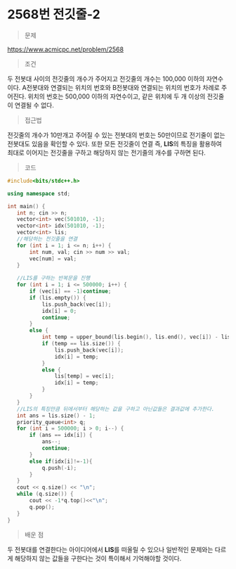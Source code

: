 # 2568번 전깃줄-2

> 문제

https://www.acmicpc.net/problem/2568

> 조건

두 전봇대 사이의 전깃줄의 개수가 주어지고 전깃줄의 개수는 100,000 이하의 자연수이다. A전봇대와 연결되는 위치의 번호와 B전봇대와 연결되는 위치의 번호가 차례로 주어진다. 위치의 번호는 500,000 이하의 자연수이고, 같은 위치에 두 개 이상의 전깃줄이 연결될 수 없다.

> 접근법

전깃줄의 개수가 10만개고 주어질 수 있는 전봇대의 번호는 50만이므로 전기줄이 없는 전봇대도 있음을 확인할 수 있다. 또한 모든 전깃줄이 연결 즉, **LIS**의 특징을 활용하여 최대로 이어지는 전깃줄을 구하고 해당하지 않는 전기줄의 개수를 구하면 된다.

> 코드

 ``` c++
#include<bits/stdc++.h>

using namespace std;

int main() {
	int n; cin >> n;
	vector<int> vec(501010, -1);
	vector<int> idx(501010, -1);
	vector<int> lis;
	//해당하는 전깃줄을 연결
	for (int i = 1; i <= n; i++) {
		int num, val; cin >> num >> val;
		vec[num] = val;
	}
	
	//LIS를 구하는 반복문을 진행
	for (int i = 1; i <= 500000; i++) {
		if (vec[i] == -1)continue;
		if (lis.empty()) {
			lis.push_back(vec[i]);
			idx[i] = 0;
			continue;
		}
		else {
			int temp = upper_bound(lis.begin(), lis.end(), vec[i]) - lis.begin();
			if (temp == lis.size()) {
				lis.push_back(vec[i]);
				idx[i] = temp;
			}
			else {
				lis[temp] = vec[i];
				idx[i] = temp;
			}
		}
	}
	//LIS의 특징만큼 뒤에서부터 해당하는 값을 구하고 아닌값들은 결과값에 추가한다.
	int ans = lis.size() - 1;
	priority_queue<int> q;
	for (int i = 500000; i > 0; i--) {
		if (ans == idx[i]) {
			ans--;
			continue;
		}
		else if(idx[i]!=-1){
			q.push(-i);
		}
	}
	cout << q.size() << "\n";
	while (q.size()) {
		cout << -1*q.top()<<"\n";
		q.pop();
	}
}
```

> 배운 점

두 전봇대를 연결한다는 아이디어에서 **LIS**를 떠올릴 수 있으나 일반적인 문제와는 다르게 해당하지 않는 값들을 구한다는 것이 특이해서 기억해야할 것이다.
